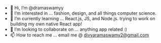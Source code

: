- 👋 Hi, I’m @dramaswamyy
- 👀 I’m interested in ... fashion, design, and all things computer science.
- 🌱 I’m currently learning ... React.js, JS, and Node.js. trying to work on building my own native React app!
- 💞️ I’m looking to collaborate on ... anything app related :)
- 📫 How to reach me ... email me @ divyaramaswamy2@gmail.com
